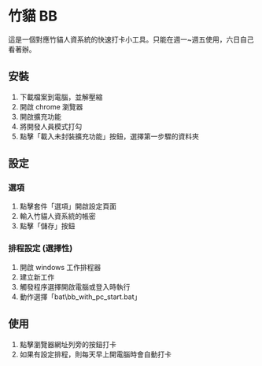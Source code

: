# 竹貓 BB
這是一個對應竹貓人資系統的快速打卡小工具。只能在週一~週五使用，六日自己看著辦。

## 安裝
1. 下載檔案到電腦，並解壓縮
2. 開啟 chrome 瀏覽器
3. 開啟擴充功能
4. 將開發人員模式打勾
5. 點擊「載入未封裝擴充功能」按鈕，選擇第一步驟的資料夾

## 設定

### 選項
1. 點擊套件「選項」開啟設定頁面
2. 輸入竹貓人資系統的帳密
3. 點擊「儲存」按鈕

### 排程設定 (選擇性)
1. 開啟 windows 工作排程器
2. 建立新工作
3. 觸發程序選擇開啟電腦或登入時執行
3. 動作選擇「bat\bb_with_pc_start.bat」

## 使用
1. 點擊瀏覽器網址列旁的按鈕打卡
2. 如果有設定排程，則每天早上開電腦時會自動打卡
